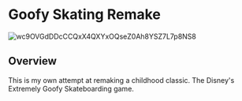 # Goofy Skating Remake

![wc9OVGdDDcCCQxX4QXYxOQseZ0Ah8YSZ7L7p8NS8](https://github.com/Modderjoch/Goofy-Skating-Remake/assets/78732327/b9fdaf77-f148-4437-963c-5edf77aab912)


## Overview
This is my own attempt at remaking a childhood classic. The Disney's Extremely Goofy Skateboarding game.
